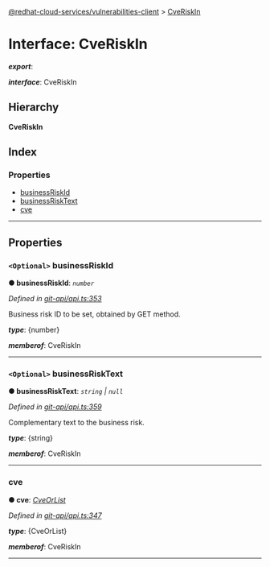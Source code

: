 [@redhat-cloud-services/vulnerabilities-client](../README.md) > [CveRiskIn](../interfaces/cveriskin.md)

# Interface: CveRiskIn

*__export__*: 

*__interface__*: CveRiskIn

## Hierarchy

**CveRiskIn**

## Index

### Properties

* [businessRiskId](cveriskin.md#businessriskid)
* [businessRiskText](cveriskin.md#businessrisktext)
* [cve](cveriskin.md#cve)

---

## Properties

<a id="businessriskid"></a>

### `<Optional>` businessRiskId

**● businessRiskId**: *`number`*

*Defined in [git-api/api.ts:353](https://github.com/RedHatInsights/javascript-clients/blob/master/packages/vulnerabilities/git-api/api.ts#L353)*

Business risk ID to be set, obtained by GET method.

*__type__*: {number}

*__memberof__*: CveRiskIn

___
<a id="businessrisktext"></a>

### `<Optional>` businessRiskText

**● businessRiskText**: *`string` \| `null`*

*Defined in [git-api/api.ts:359](https://github.com/RedHatInsights/javascript-clients/blob/master/packages/vulnerabilities/git-api/api.ts#L359)*

Complementary text to the business risk.

*__type__*: {string}

*__memberof__*: CveRiskIn

___
<a id="cve"></a>

###  cve

**● cve**: *[CveOrList](cveorlist.md)*

*Defined in [git-api/api.ts:347](https://github.com/RedHatInsights/javascript-clients/blob/master/packages/vulnerabilities/git-api/api.ts#L347)*

*__type__*: {CveOrList}

*__memberof__*: CveRiskIn

___

